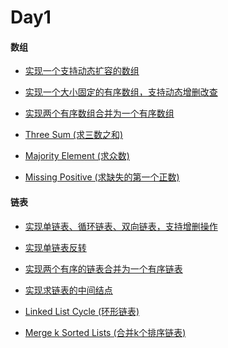 # Day1

#### 数组

- [实现一个支持动态扩容的数组]()

- [实现一个大小固定的有序数组，支持动态增删改查]()

- [实现两个有序数组合并为一个有序数组]()

- [Three Sum (求三数之和)](https://github.com/A11Might/SomePracticeCode/blob/master/leetCode/ThreeSum.java)

- [Majority Element (求众数)](https://github.com/A11Might/SomePracticeCode/blob/master/leetCode/MajorityElement.java)

- [Missing Positive (求缺失的第一个正数)](https://github.com/A11Might/SomePracticeCode/blob/master/leetCode/FirstMissingPositive.java)

#### 链表

- [实现单链表、循环链表、双向链表，支持增删操作]()

- [实现单链表反转]()

- [实现两个有序的链表合并为一个有序链表]()

- [实现求链表的中间结点]()

- [Linked List Cycle (环形链表)]()

- [Merge k Sorted Lists (合并k个排序链表)]()
